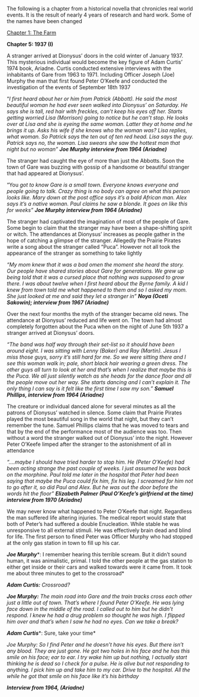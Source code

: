 The following is a chapter from a historical novella that chronicles real world events. It is the result of nearly 4 years of research and hard work. Some of the names have been changed 

[Chapter 1: The Farm](https://www.reddit.com/r/nosleep/comments/16sze74/fiddler_on_the_mountain_part_1_1937/)

**Chapter 5: 1937 (I)**  

A stranger arrived at Dionysus’ doors in the cold winter of January 1937. This mysterious individual would become the key figure of Adam Curtis’ 1974 book, Ariadne. Curtis conducted extensive interviews with the inhabitants of Gare from 1963 to 1971. Including Officer Joseph (Joe) Murphy the man that first found Peter O’Keefe and conducted the investigation of the events of September 18th 1937

“*I first heard about her or him from Patrick (Abbott).* *He said the most beautiful woman he had ever seen walked into Dionysus’ on Saturday. He says she is tall, red hair with freckles, can’t keep his eyes off her. Starts getting worried Lisa (Morrison) going to notice but he can’t stop. He looks over at Lisa and she is eyeing the same woman. Latter they at home and he brings it up. Asks his wife if she knows who the woman was? Lisa replies, what woman. So Patrick says the ten out of ten red head. Lisa says the guy. Patrick says no, the woman. Lisa swears she saw the hottest man that night but no woman”* ***Joe Murphy interview from 1964 (Ariadne)*** 

The stranger had caught the eye of more than just the Abbotts. Soon the town of Gare was buzzing with gossip of a handsome or beautiful stranger that had appeared at Dionysus’. 

“You *got to know Gare is a small town. Everyone knows everyone and people going to talk. Crazy thing is no body can agree on what this person looks like. Mary down at the post office says it’s a bald African man. Alex says it’s a native woman. Paul claims he saw a blonde. It goes on like this for weeks”* ***Joe Murphy interview from 1964 (Ariadne)*** 

The stranger had captivated the imagination of most of the people of Gare. Some begin to claim that the stranger may have been a shape-shifting spirit or witch. The attendances at Dionysus’ increases as people gather in the hope of catching a glimpse of the stranger. Allegedly the Prairie Pirates write a song about the stranger called “Puca”. However not all took the appearance of the stranger as something to take lightly

*“My mom knew that it was a bad omen the moment she heard the story. Our people have shared stories about Gare for generations. We grew up being told that it was a cursed place that nothing was supposed to grow there. I was about twelve when I first heard about the Byrne family. A kid I knew from town told me what happened to them and so I asked my mom. She just looked at me and said they let a stranger in”* ***Noya (Oceti Sakowin); interview from 1967 (Ariadne)*** 

Over the next four months the myth of the stranger became old news. The attendance at Dionysus’ reduced and life went on. The town had almost completely forgotten about the Puca when on the night of June 5th 1937 a stranger arrived at Dionysus’ doors. 

*“The band was half way through their set-list so it should have been around eight. I was sitting with Lenny (Baker) and Ray (Martin). Jesus I miss those guys, sorry it’s still hard for me. So we were sitting there and I see this woman walk in; pale, short black hair wearing a green dress. The other guys all turn to look at her and that’s when I realize that maybe this is the Puca. We all just silently watch as she heads for the dance floor and all the people move out her way. She starts dancing and I can’t explain it. The only thing I can say is it felt like the first time I saw my son.”* ***Samuel Phillips, interview from 1964 (Ariadne)*** 

The creature or individual danced alone for several minutes as all the patrons of Dionysus’ watched in silence. Some claim that Prairie Pirates played the most beautiful song in the world that night, but they can’t remember the tune. Samuel Phillips claims that he was moved to tears and that by the end of the performance most of the audience was too. Then without a word the stranger walked out of Dionysus’ into the night. However Peter O’Keefe limped after the stranger to the astonishment of all in attendance

*“….maybe I should have tried harder to stop him. He (Peter O’Keefe) had been acting strange the past couple of weeks. I just assumed he was back on the morphine. Paul told me later in the hospital that Peter had been saying that maybe the Puca could fix him, fix his leg. I screamed for him not to go after it, so did Paul and Alex. But he was out the door before the words hit the floor”* ***Elizabeth Palmer (Paul O’Keefe’s girlfriend at the time) interview from 1970 (Ariadne)*** 

We may never know what happened to Peter O’Keefe that night. Regardless the man suffered life altering injuries. The medical report would state that both of Peter’s had suffered a double Enucleation. While stable he was unresponsive to all external stimuli. He was effectively brain dead and blind for life. The first person to fined Peter was Officer Murphy who had stopped at the only gas station in town to fill up his car. 

***Joe Murphy****: I remember hearing this terrible scream. But it didn’t sound human, it was animalistic, primal. I told the other people at the gas station to either get inside or their cars and walked towards were it came from. It took me about three minutes to get to the crossroad*

***Adam Curtis:*** *Crossroad?* 

***Joe Murphy:*** *The main road into Gare and the train tracks cross each other just a little out of town. That’s where I found Peter O’Keefe. He was lying face down in the middle of the road. I called out to him but he didn’t respond. I knew he had a drug problem so thought he was high. I flipped him over and that’s when I saw he had no eyes. Can we take a break?* 

***Adam Curtis****: Sure, take your time*

*Joe Murphy: So I find Peter and he doesn’t have his eyes. But there isn’t any blood. They are just gone. He got two holes in his face and he has this smile on his face; ear to ear. I try wake him up but nothing, I actually start thinking he is dead so I check for a pulse. He is alive but not responding to anything. I pick him up and take him to my car. Drive to the hospital. All the while he got that smile on his face like it’s his birthday*

***Interview from 1964, (Ariadne)***

&#x200B;